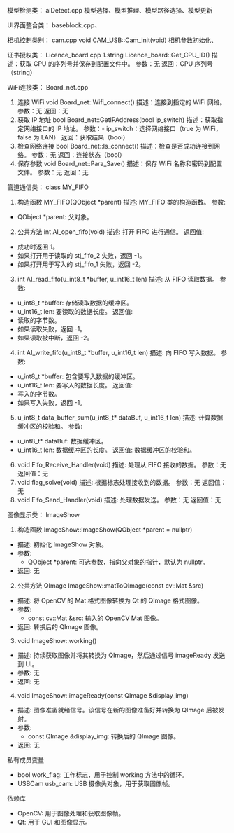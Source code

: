 模型检测类：
aiDetect.cpp
模型选择、模型推理、模型路径选择、模型更新

UI界面整合类：
baseblock.cpp、

相机控制类别：
cam.cpp
void CAM_USB::Cam_init(void) 相机参数初始化、

证书授权类：
Licence_board.cpp
1.string Licence_board::Get_CPU_ID()
描述：获取 CPU 的序列号并保存到配置文件中。
参数：无
返回：CPU 序列号（string）

WiFi连接类：
Board_net.cpp
1. 连接 WiFi
void Board_net::Wifi_connect()
描述：连接到指定的 WiFi 网络。
参数：无
返回：无
2. 获取 IP 地址
bool Board_net::GetIPAddress(bool ip_switch)
描述：获取指定网络接口的 IP 地址。
参数：- ip_switch：选择网络接口（true 为 WiFi，false 为 LAN）
返回：获取结果（bool）
3. 检查网络连接
bool Board_net::Is_connect()
描述：检查是否成功连接到网络。
参数：无
返回：连接状态（bool）
4. 保存参数
void Board_net::Para_Save()
描述：保存 WiFi 名称和密码到配置文件。
参数：无
返回：无

管道通信类：
class MY_FIFO
1. 构造函数
MY_FIFO(QObject *parent)
描述: MY_FIFO 类的构造函数。
参数:
  - QObject *parent: 父对象。
2. 公共方法
int AI_open_fifo(void)
描述: 打开 FIFO 进行通信。
返回值:
  - 成功时返回 1。
  - 如果打开用于读取的 stj_fifo_2 失败，返回 -1。
  - 如果打开用于写入的 stj_fifo_1 失败，返回 -2。
3. int AI_read_fifo(u_int8_t *buffer, u_int16_t len)
描述: 从 FIFO 读取数据。
参数:
  - u_int8_t *buffer: 存储读取数据的缓冲区。
  - u_int16_t len: 要读取的数据长度。
返回值:
  - 读取的字节数。
  - 如果读取失败，返回 -1。
  - 如果读取被中断，返回 -2。
4. int AI_write_fifo(u_int8_t *buffer, u_int16_t len)
描述: 向 FIFO 写入数据。
参数:
  - u_int8_t *buffer: 包含要写入数据的缓冲区。
  - u_int16_t len: 要写入的数据长度。
返回值:
  - 写入的字节数。
  - 如果写入失败，返回 -1。
5. u_int8_t data_buffer_sum(u_int8_t* dataBuf, u_int16_t len)
描述: 计算数据缓冲区的校验和。
参数:
  - u_int8_t* dataBuf: 数据缓冲区。
  - u_int16_t len: 数据缓冲区的长度。
返回值: 数据缓冲区的校验和。
6. void Fifo_Receive_Handler(void)
描述: 处理从 FIFO 接收的数据。
参数：无
返回值：无
7. void flag_solve(void)
描述: 根据标志处理接收到的数据。
参数：无
返回值：无
8. void Fifo_Send_Handler(void)
描述: 处理数据发送。
参数：无
返回值：无

图像显示类：
ImageShow 
1. 构造函数
ImageShow::ImageShow(QObject *parent = nullptr)
- 描述: 初始化 ImageShow 对象。
- 参数:
  - QObject *parent: 可选参数，指向父对象的指针，默认为 nullptr。
- 返回: 无

2. 公共方法
QImage ImageShow::matToQImage(const cv::Mat &src)
- 描述: 将 OpenCV 的 Mat 格式图像转换为 Qt 的 QImage 格式图像。
- 参数:
  - const cv::Mat &src: 输入的 OpenCV Mat 图像。
- 返回: 转换后的 QImage 图像。

3. void ImageShow::working()
- 描述: 持续获取图像并将其转换为 QImage，然后通过信号 imageReady 发送到 UI。
- 参数: 无
- 返回: 无

4. void ImageShow::imageReady(const QImage &display_img)
- 描述: 图像准备就绪信号。该信号在新的图像准备好并转换为 QImage 后被发射。
- 参数:
  - const QImage &display_img: 转换后的 QImage 图像。
- 返回: 无

私有成员变量
- bool work_flag: 工作标志，用于控制 working 方法中的循环。
- USBCam usb_cam: USB 摄像头对象，用于获取图像帧。

依赖库
- OpenCV: 用于图像处理和获取图像帧。
- Qt: 用于 GUI 和图像显示。






























